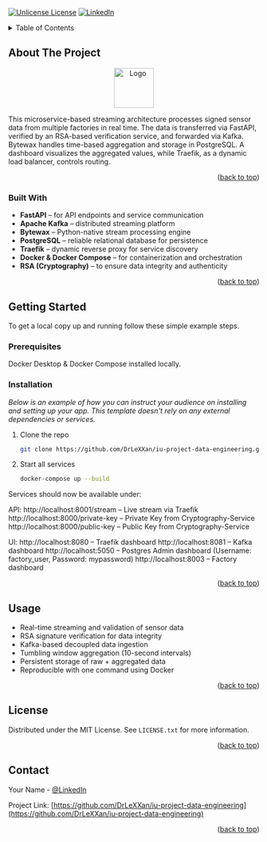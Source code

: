 <!-- Improved compatibility of back to top link: See: https://github.com/othneildrew/Best-README-Template/pull/73 -->
<a id="readme-top"></a>

<!-- PROJECT SHIELDS -->
[![Unlicense License][license-shield]][license-url]
[![LinkedIn][linkedin-shield]][linkedin-url]

<!-- TABLE OF CONTENTS -->
<details>
  <summary>Table of Contents</summary>
  <ol>
    <li>
      <a href="#about-the-project">About The Project</a>
      <ul>
        <li><a href="#built-with">Built With</a></li>
      </ul>
    </li>
    <li>
      <a href="#getting-started">Getting Started</a>
      <ul>
        <li><a href="#prerequisites">Prerequisites</a></li>
        <li><a href="#installation">Installation</a></li>
      </ul>
    </li>
    <li><a href="#usage">Usage</a></li>
    <li><a href="#license">License</a></li>
    <li><a href="#contact">Contact</a></li>
  </ol>
</details>


<!-- ABOUT THE PROJECT -->
## About The Project

<div align="center">
  <a href="https://github.com/othneildrew/Best-README-Template">
    <img src="images/logo.png" alt="Logo" width="80" height="80">
  </a>
</div>

This microservice-based streaming architecture processes signed sensor data from multiple factories in real time. The data is transferred via FastAPI, verified by an RSA-based verification service, and forwarded via Kafka. Bytewax handles time-based aggregation and storage in PostgreSQL. A dashboard visualizes the aggregated values, while Traefik, as a dynamic load balancer, controls routing.


<p align="right">(<a href="#readme-top">back to top</a>)</p>



### Built With


- **FastAPI** – for API endpoints and service communication
- **Apache Kafka** – distributed streaming platform
- **Bytewax** – Python-native stream processing engine
- **PostgreSQL** – reliable relational database for persistence
- **Traefik** – dynamic reverse proxy for service discovery
- **Docker & Docker Compose** – for containerization and orchestration
- **RSA (Cryptography)** – to ensure data integrity and authenticity

<p align="right">(<a href="#readme-top">back to top</a>)</p>



<!-- GETTING STARTED -->
## Getting Started

To get a local copy up and running follow these simple example steps.

### Prerequisites

Docker Desktop & Docker Compose installed locally.

### Installation

_Below is an example of how you can instruct your audience on installing and setting up your app. This template doesn't rely on any external dependencies or services._

1. Clone the repo
   ```sh
   git clone https://github.com/DrLeXXan/iu-project-data-engineering.git
   ```
2. Start all services
   ```sh
   docker-compose up --build
   ```

Services should now be available under:

API:
http://localhost:8001/stream – Live stream via Traefik
http://localhost:8000/private-key – Private Key from Cryptography-Service
http://localhost:8000/public-key – Public Key from Cryptography-Service

UI:
http://localhost:8080 – Traefik dashboard
http://localhost:8081 – Kafka dashboard
http://localhost:5050 – Postgres Admin dashboard (Username: factory_user, Password: mypassword)
http://localhost:8003 – Factory dashboard

<p align="right">(<a href="#readme-top">back to top</a>)</p>



<!-- USAGE EXAMPLES -->
## Usage

- Real-time streaming and validation of sensor data
- RSA signature verification for data integrity
- Kafka-based decoupled data ingestion
- Tumbling window aggregation (10-second intervals)
- Persistent storage of raw + aggregated data
- Reproducible with one command using Docker

<p align="right">(<a href="#readme-top">back to top</a>)</p>



<!-- LICENSE -->
## License

Distributed under the MIT License. See `LICENSE.txt` for more information.

<p align="right">(<a href="#readme-top">back to top</a>)</p>



<!-- CONTACT -->
## Contact

Your Name - [@LinkedIn](https://www.linkedin.com/in/lennartboehm)

Project Link: [https://github.com/DrLeXXan/iu-project-data-engineering](https://github.com/DrLeXXan/iu-project-data-engineering)

<p align="right">(<a href="#readme-top">back to top</a>)</p>



<!-- MARKDOWN LINKS & IMAGES -->
<!-- https://www.markdownguide.org/basic-syntax/#reference-style-links -->
[issues-url]: https://github.com/othneildrew/Best-README-Template/issues
[license-shield]: https://img.shields.io/github/license/othneildrew/Best-README-Template.svg?style=for-the-badge
[license-url]: https://github.com/DrLeXXan/iu-project-data-engineering/blob/master/LICENSE.txt
[linkedin-shield]: https://img.shields.io/badge/-LinkedIn-black.svg?style=for-the-badge&logo=linkedin&colorB=555
[linkedin-url]: https://www.linkedin.com/in/lennartboehm
